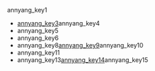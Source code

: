annyang_key1
- [annyang_key3](https://codepen.io/navgurukul/full/GrMyGv/)annyang_key4
- annyang_key5
- annyang_key6
- annyang_key8[annyang_key9](https://cdnjs.cloudflare.com/ajax/libs/)annyang_key10
- annyang_key11
- annyang_key13[annyang_key14](https://www.talater.com/annyang/)annyang_key15
